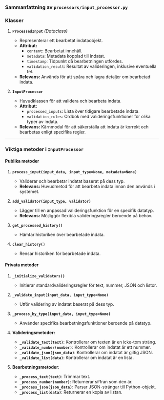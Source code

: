 ### Sammanfattning av `processors/input_processor.py`

### **Klasser**
1. **`ProcessedInput`** *(Dataclass)*  
   - Representerar ett bearbetat indataobjekt.  
   - **Attribut:**  
     - `content`: Bearbetat innehåll.  
     - `metadata`: Metadata kopplad till indatat.  
     - `timestamp`: Tidpunkt då bearbetningen utfördes.  
     - `validation_result`: Resultat av valideringen, inklusive eventuella fel.  
   - **Relevans:** Används för att spåra och lagra detaljer om bearbetad indata.  

2. **`InputProcessor`**  
   - Huvudklassen för att validera och bearbeta indata.  
   - **Attribut:**  
     - `processed_inputs`: Lista över tidigare bearbetade indata.  
     - `validation_rules`: Ordbok med valideringsfunktioner för olika typer av indata.  
   - **Relevans:** Kärnmodul för att säkerställa att indata är korrekt och bearbetas enligt specifika regler.  

---

### **Viktiga metoder i `InputProcessor`**
#### **Publika metoder**
1. **`process_input(input_data, input_type=None, metadata=None)`**  
   - Validerar och bearbetar indatat baserat på dess typ.  
   - **Relevans:** Huvudmetod för att bearbeta indata innan den används i systemet.  

2. **`add_validator(input_type, validator)`**  
   - Lägger till en anpassad valideringsfunktion för en specifik datatyp.  
   - **Relevans:** Möjliggör flexibla valideringsregler beroende på behov.  

3. **`get_processed_history()`**  
   - Hämtar historiken över bearbetade indata.  

4. **`clear_history()`**  
   - Rensar historiken för bearbetade indata.  

#### **Privata metoder**
1. **`_initialize_validators()`**  
   - Initierar standardvalideringsregler för text, nummer, JSON och listor.  

2. **`_validate_input(input_data, input_type=None)`**  
   - Utför validering av indatat baserat på dess typ.  

3. **`_process_by_type(input_data, input_type=None)`**  
   - Använder specifika bearbetningsfunktioner beroende på datatyp.  

4. **Valideringsmetoder:**  
   - **`_validate_text(text)`**: Kontrollerar om texten är en icke-tom sträng.  
   - **`_validate_number(number)`**: Kontrollerar om indatat är ett nummer.  
   - **`_validate_json(json_data)`**: Kontrollerar om indatat är giltig JSON.  
   - **`_validate_list(data)`**: Kontrollerar om indatat är en lista.  

5. **Bearbetningsmetoder:**  
   - **`_process_text(text)`**: Trimmar text.  
   - **`_process_number(number)`**: Returnerar siffran som den är.  
   - **`_process_json(json_data)`**: Parsar JSON-strängar till Python-objekt.  
   - **`_process_list(data)`**: Returnerar en kopia av listan.  
